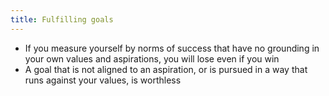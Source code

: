 ```yaml
---
title: Fulfilling goals
---
```


- If you measure yourself by norms of success that have no grounding in your own values and aspirations, you will lose even if you win
- A goal that is not aligned to an aspiration, or is pursued in a way that runs against your values, is worthless
